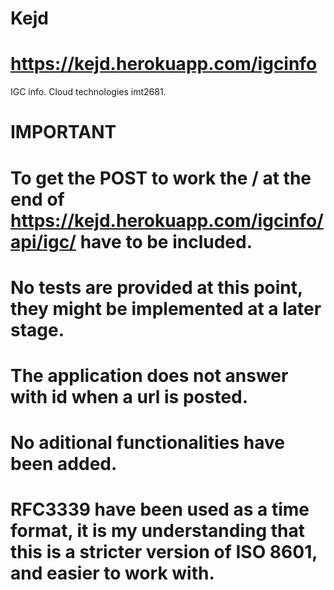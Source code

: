 # Kejd
# https://kejd.herokuapp.com/igcinfo
IGC info. Cloud technologies imt2681.
# IMPORTANT
# To get the POST to work the / at the end of https://kejd.herokuapp.com/igcinfo/api/igc/ have to be included.
# No tests are provided at this point, they might be implemented at a later stage.
# The application does not answer with id when a url is posted.
# No aditional functionalities have been added.
# RFC3339 have been used as a time format, it is my understanding that this is a stricter version of ISO 8601, and easier to work with.
